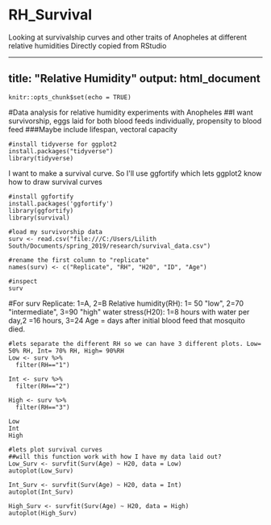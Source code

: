 # RH_Survival
Looking at survivalship curves and other traits of Anopheles at different relative humidities
Directly copied from RStudio

---
title: "Relative Humidity"
output: html_document
---

```{r setup, include=FALSE}
knitr::opts_chunk$set(echo = TRUE)
```


#Data analysis for relative humidity experiments with Anopheles
##I want survivorship, eggs laid for both blood feeds individually, propensity to blood feed
###Maybe include lifespan, vectoral capacity
```{r}
#install tidyverse for ggplot2
install.packages("tidyverse")
library(tidyverse)
```
I want to make a survival curve. So I'll use ggfortify which lets ggplot2 know how to draw survival curves
```{r}
#install ggfortify
install.packages('ggfortify')
library(ggfortify)
library(survival)
```
```{r}
#load my survivorship data
surv <- read.csv("file:///C:/Users/Lilith South/Documents/spring_2019/research/survival_data.csv")

#rename the first column to "replicate"
names(surv) <- c("Replicate", "RH", "H20", "ID", "Age")

#inspect
surv
```
#For surv 
Replicate: 1=A, 2=B
Relative humidity(RH): 1= 50 "low", 2=70 "intermediate", 3=90 "high"
water stress(H20): 1=8 hours with water per day,2 =16 hours, 3=24
Age = days after initial blood feed that mosquito died. 

```{r}
#lets separate the different RH so we can have 3 different plots. Low= 50% RH, Int= 70% RH, High= 90%RH
Low <- surv %>%
  filter(RH=="1")

Int <- surv %>%
  filter(RH=="2")

High <- surv %>%
  filter(RH=="3")

Low
Int
High

```


```{r}
#lets plot survival curves
##will this function work with how I have my data laid out?
Low_Surv <- survfit(Surv(Age) ~ H20, data = Low)
autoplot(Low_Surv)

Int_Surv <- survfit(Surv(Age) ~ H20, data = Int)
autoplot(Int_Surv)

High_Surv <- survfit(Surv(Age) ~ H20, data = High)
autoplot(High_Surv)

```
